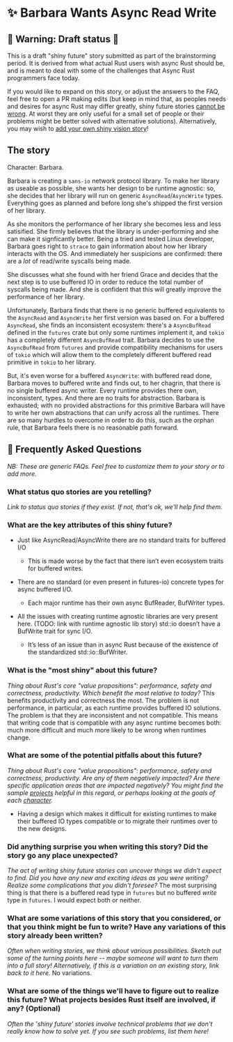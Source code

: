 # ✨ Barbara Wants Async Read Write

## 🚧 Warning: Draft status 🚧

This is a draft "shiny future" story submitted as part of the brainstorming period. It is derived from what actual Rust users wish async Rust should be, and is meant to deal with some of the challenges that Async Rust programmers face today.

If you would like to expand on this story, or adjust the answers to the FAQ, feel free to open a PR making edits (but keep in mind that, as peoples needs and desires for async Rust may differ greatly, shiny future stories [cannot be wrong]. At worst they are only useful for a small set of people or their problems might be better solved with alternative solutions). Alternatively, you may wish to [add your own shiny vision story][htvsq]!

## The story

Character: Barbara.

Barbara is creating a `sans-io` network protocol library.  To make her library as useable as possible, she wants her design to be runtime agnostic: so, she decides that her library will run on generic `AsyncRead`/`AsyncWrite` types. Everything goes as planned and before long she's shipped the first version of her library.

As she monitors the performance of her library she becomes less and less satisified. She firmly believes that the library is under-performing and she can make it signficantly better. Being a tried and tested Linux developer, Barbara goes right to `strace` to gain information about how her library interacts with the OS. And immediately her suspicions are confirmed: there are a *lot* of read/write syscalls being made.

She discusses what she found with her friend Grace and decides that the next step is to use buffered IO in order to reduce the total number of syscalls being made.  And she is confident that this will greatly improve the performance of her library.

Unfortunately, Barbara finds that there is no generic buffered equivalents to the `AsyncRead` and `AsyncWrite` her first version was based on. For a buffered `AsyncRead`, she finds an inconsistent ecosystem: there's a `AsyncBufRead` defined in the `futures` crate but only some runtimes implement it, and `tokio` has a completely different `AsyncBufRead` trait. Barbara decides to use the `AsyncBufRead` from `futures` and provide compatibility mechanisms for users of `tokio` which will allow them to the completely different buffered read primitive in `tokio` to her library.

But, it's even worse for a buffered `AsyncWrite`: with buffered read done, Barbara moves to buffered write and finds out, to her chagrin, that there is no single buffered async writer.  Every runtime provides there own, inconsistent, types. And there are no traits for abstraction. Barbara is exhausted; with no provided abstractions for this primitive Barbara will have to write her own abstractions that can unify across all the runtimes. There are so many hurdles to overcome in order to do this, such as the orphan rule, that Barbara feels there is no reasonable path forward.

## 🤔 Frequently Asked Questions

*NB: These are generic FAQs. Feel free to customize them to your story or to add more.*

### What status quo stories are you retelling?

*Link to status quo stories if they exist. If not, that's ok, we'll help find them.*

### What are the key attributes of this shiny future?

- Just like AsyncRead/AsyncWrite there are no standard traits for buffered I/O

    - This is made worse by the fact that there isn’t even ecosystem traits for buffered writes.

- There are no standard (or even present in futures-io) concrete types for async buffered I/O.

    - Each major runtime has their own async BufReader, BufWriter types.

- All the issues with creating runtime agnostic libraries are very present here. (TODO: link with runtime agnostic lib story)
std::io doesn’t have a BufWrite trait for sync I/O.

    - It’s less of an issue than in async Rust because of the existence of the standardized std::io::BufWriter.



### What is the "most shiny" about this future? 

*Thing about Rust's core "value propositions": performance, safety and correctness, productivity. Which benefit the most relative to today?*
This benefits productivity and correctness the most. The problem is not performance, in particular, as each runtime provides buffered IO solutions.  The problem is that they are inconsistent and not compatible. This means that writing code that is compatible with any async runtime becomes both: much more difficult and much more likely to be wrong when runtimes change.

### What are some of the potential pitfalls about this future?

*Thing about Rust's core "value propositions": performance, safety and correctness, productivity. Are any of them negatively impacted? Are there specific application areas that are impacted negatively? You might find the sample [projects] helpful in this regard, or perhaps looking at the goals of each [character].*
- Having a design which makes it difficult for existing runtimes to make their buffered IO types compatible or to migrate their runtimes over to the new designs.

### Did anything surprise you when writing this story? Did the story go any place unexpected?

*The act of writing shiny future stories can uncover things we didn't expect to find. Did you have any new and exciting ideas as you were writing? Realize some complications that you didn't foresee?*
The most surprising thing is that there is a buffered read type in `futures` but no buffered *write* type in `futures`.  I would expect both or neither.

### What are some variations of this story that you considered, or that you think might be fun to write? Have any variations of this story already been written?

*Often when writing stories, we think about various possibilities. Sketch out some of the turning points here -- maybe someone will want to turn them into a full story! Alternatively, if this is a variation on an existing story, link back to it here.*
No variations.

### What are some of the things we'll have to figure out to realize this future? What projects besides Rust itself are involved, if any? (Optional)

*Often the 'shiny future' stories involve technical problems that we don't really know how to solve yet. If you see such problems, list them here!*



[character]: ../characters.md
[comment]: ./comment.md
[status quo stories]: ./status_quo.md
[Alan]: ../characters/alan.md
[Grace]: ../characters/grace.md
[Niklaus]: ../characters/niklaus.md
[Barbara]: ../characters/barbara.md
[projects]: ../projects.md
[htvsq]: ../how_to_vision/shiny_future.md
[cannot be wrong]: ../how_to_vision/comment.md#comment-to-understand-or-improve-not-to-negate-or-dissuade
